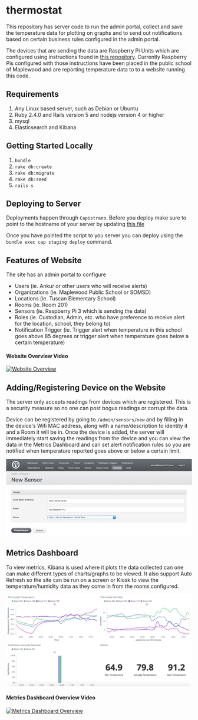 # thermostat

This repository has server code to run the admin portal, collect and save the temperature data for plotting on graphs and to send out notifications based on certain business rules configured in the admin portal. 

The devices that are sending the data are Raspberry Pi Units which are configured using instructions found in [this repository](https://github.com/ankurp/thermostat-sensor). Currently Raspberry Pis configured with those instructions have been placed in the public school of Maplewood and are reporting temperature data to to a website running this code.

## Requirements
1. Any Linux based server, such as Debian or Ubuntu
1. Ruby 2.4.0 and Rails version 5 and nodejs version 4 or higher
1. mysql
1. Elasticsearch and Kibana

## Getting Started Locally
1. `bundle`
1. `rake db:create`
1. `rake db:migrate`
1. `rake db:seed`
1. `rails s`

## Deploying to Server
Deployments happen through `Capistrano`. Before you deploy make sure to point to the hostname of your server by updating [this file](https://github.com/ankurp/thermostat/blob/master/config/deploy/staging.rb#L6)

Once you have pointed the script to you server you can deploy using the `bundle exec cap staging deploy` command.

## Features of Website

The site has an admin portal to configure
* Users (ie. Ankur or other users who will receive alerts)
* Organizations (ie. Maplewood Public School or SOMSD)
* Locations (ie. Tuscan Elementary School)
* Rooms (ie. Room 201)
* Sensors (ie. Raspberry Pi 3 which is sending the data)
* Roles (ie. Custodian, Admin, etc. who have preference to receive alert for the location, school, they belong to)
* Notification Trigger (ie. Trigger alert when temperature in this school goes above 85 degrees or trigger alert when temperature goes below a certain temperature)

#### Website Overview Video

[![Website Overview](http://img.youtube.com/vi/QLPMIrBIIm8/0.jpg)](http://www.youtube.com/watch?v=QLPMIrBIIm8)

## Adding/Registering Device on the Website

The server only accepts readings from devices which are registered. This is a security measure so no one can post bogus readings or corrupt the data.

Device can be registered by going to `/admin/sensors/new` and by filling in the device's Wifi MAC address, along with a name/description to identity it and a Room it will be in. Once the device is added, the server will immediately start saving the readings from the device and you can view the data in the Metrics Dashboard and can set alert notification rules so you are notified when temperature reported goes above or below a certain limit.

![Register Device/Sensor](https://raw.githubusercontent.com/ankurp/thermostat/master/public/register-device.jpg)

## Metrics Dashboard

To view metrics, Kibana is used where it plots the data collected can one can make different types of charts/graphs to be viewed. It also support Auto Refresh so the site can be run on a screen or Kiosk to view the temperature/humidity data as they come in from the rooms configured.

![Metrics Dashboard](https://raw.githubusercontent.com/ankurp/thermostat/master/public/screenshot.png)

#### Metrics Dashboard Overview Video

[![Metrics Dashboard Overview](http://img.youtube.com/vi/8Ajx1lG94jo/0.jpg)](http://www.youtube.com/watch?v=8Ajx1lG94jo)
